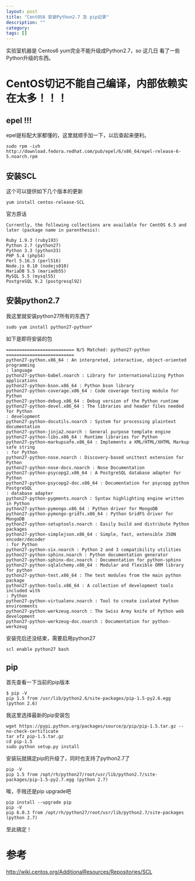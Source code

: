 ```yaml
---
layout: post
title: "CentOS6 安装Python2.7 及 pip记录"
description: ""
category:
tags: []
---
```



实验室机器是 Centos6 yum完全不能升级成Python2.7，so 这几日
看了一些Python升级的东西。

# CentOS切记不能自己编译，内部依赖实在太多！！！

## epel !!!

epel是标配大家都懂的，这里就顺手加一下，以后查起来便利。

    sudo rpm -ivh http://download.fedora.redhat.com/pub/epel/6/x86_64/epel-release-6-5.noarch.rpm

## 安装SCL
这个可以提供如下几个版本的更新

    yum install centos-release-SCL

官方原话

`Currently, the following collections are available for CentOS 6.5 and later (package name in parenthesis):`


    Ruby 1.9.3 (ruby193)
    Python 2.7 (python27)
    Python 3.3 (python33)
    PHP 5.4 (php54)
    Perl 5.16.3 (perl516)
    Node.js 0.10 (nodejs010)
    MariaDB 5.5 (mariadb55)
    MySQL 5.5 (mysql55)
    PostgreSQL 9.2 (postgresql92)

## 安装python2.7
我这里就安装python27所有的东西了

    sudo yum install python27-python*

如下是即将安装的包

    ========================== N/S Matched: python27-python ==========================
    python27-python.x86_64 : An interpreted, interactive, object-oriented programming
    : language
    python27-python-babel.noarch : Library for internationalizing Python applications
    python27-python-bson.x86_64 : Python bson library
    python27-python-coverage.x86_64 : Code coverage testing module for Python
    python27-python-debug.x86_64 : Debug version of the Python runtime
    python27-python-devel.x86_64 : The libraries and header files needed for Python
    : development
    python27-python-docutils.noarch : System for processing plaintext documentation
    python27-python-jinja2.noarch : General purpose template engine
    python27-python-libs.x86_64 : Runtime libraries for Python
    python27-python-markupsafe.x86_64 : Implements a XML/HTML/XHTML Markup safe string
    : for Python
    python27-python-nose.noarch : Discovery-based unittest extension for Python
    python27-python-nose-docs.noarch : Nose Documentation
    python27-python-psycopg2.x86_64 : A PostgreSQL database adapter for Python
    python27-python-psycopg2-doc.x86_64 : Documentation for psycopg python PostgreSQL
    : database adapter
    python27-python-pygments.noarch : Syntax highlighting engine written in Python
    python27-python-pymongo.x86_64 : Python driver for MongoDB
    python27-python-pymongo-gridfs.x86_64 : Python GridFS driver for MongoDB
    python27-python-setuptools.noarch : Easily build and distribute Python packages
    python27-python-simplejson.x86_64 : Simple, fast, extensible JSON encoder/decoder
    : for Python
    python27-python-six.noarch : Python 2 and 3 compatibility utilities
    python27-python-sphinx.noarch : Python documentation generator
    python27-python-sphinx-doc.noarch : Documentation for python-sphinx
    python27-python-sqlalchemy.x86_64 : Modular and flexible ORM library for python
    python27-python-test.x86_64 : The test modules from the main python package
    python27-python-tools.x86_64 : A collection of development tools included with
    : Python
    python27-python-virtualenv.noarch : Tool to create isolated Python environments
    python27-python-werkzeug.noarch : The Swiss Army knife of Python web development
    python27-python-werkzeug-doc.noarch : Documentation for python-werkzeug

安装完后还没结束，需要启用python27

    scl enable python27 bash

## pip
首先查看一下当前的pip版本

    $ pip -V
    pip 1.5 from /usr/lib/python2.6/site-packages/pip-1.5-py2.6.egg (python 2.6)

我这里选择最新的pip安装包

    wget https://pypi.python.org/packages/source/p/pip/pip-1.5.tar.gz --no-check-certificate
    tar xfz pip-1.5.tar.gz
    cd pip-1.5
    sudo python setup.py install

安装玩就搞定pip的升级了，同时也支持了python2.7了

    pip -V
    pip 1.5 from /opt/rh/python27/root/usr/lib/python2.7/site-packages/pip-1.5-py2.7.egg (python 2.7)

唉，手贱还是pip upgrade吧

    pip install --upgrade pip
    pip -V
    pip 6.0.3 from /opt/rh/python27/root/usr/lib/python2.7/site-packages (python 2.7)

至此搞定！

# 参考

http://wiki.centos.org/AdditionalResources/Repositories/SCL
